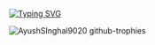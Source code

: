 [![Typing SVG](https://readme-typing-svg.demolab.com/?lines=Hello,+good+to+see+you+🙃;Let's+get+better+together+✊)](https://git.io/typing-svg)


![AyushSInghal9020 github-trophies](https://stats.hyochan.dev/api/github-trophies?login=GyanPrakashkushwaha)
